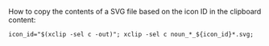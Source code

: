 How to copy the contents of a SVG file based on the icon ID in the clipboard content:

```
icon_id="$(xclip -sel c -out)"; xclip -sel c noun_*_${icon_id}*.svg;
```

